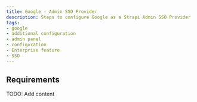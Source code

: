 ```yaml
---
title: Google - Admin SSO Provider
description: Steps to configure Google as a Strapi Admin SSO Provider
tags:
- google
- additional configuration
- admin panel
- configuration
- Enterprise feature
- SSO 
---
```


## Requirements

TODO: Add content
